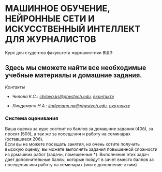# МАШИННОЕ ОБУЧЕНИЕ, НЕЙРОННЫЕ СЕТИ И ИСКУССТВЕННЫЙ ИНТЕЛЛЕКТ ДЛЯ ЖУРНАЛИСТОВ
Курс для студентов факультета журналистики ВШЭ
## Здесь мы сможете найти все необходимые учебные материалы и домашние задания.
*Контакты* 

- *Чилова К.С.: chilova.ks@phystech.edu, [вконтакте](https://vk.com/karenchilov)*

- *Линдеманн Н.А.: lindemann.na@phystech.edu, [вкотнакте](https://vk.com/linmipt)*

### Система оценивания
Ваша оценка за курс состоит из баллов за домашние задания (40б), за проект (50б), а так же за посещения и работу на семинарах (оставшиеся 20б).   
Если вы не можете посещать занятия, но очень хотите получить высокую оценку, вы можете выполнять задания повышенной сложности из домашних работ (задачи, помещенные \*). Выполнение этих задач дает дополнительные баллы, которые пойдут в зачет вместо баллов за посещения или работу на семинарах (или в дополнение к ним)


